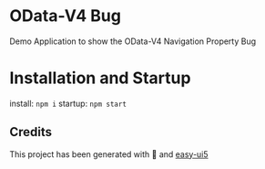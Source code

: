 # OData-V4 Bug
Demo Application to show the OData-V4 Navigation Property Bug

# Installation and Startup
install: `npm i`
startup: `npm start`

## Credits
This project has been generated with 💙 and [easy-ui5](https://github.com/SAP)
